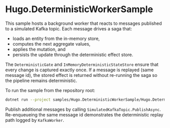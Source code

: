 # Hugo.DeterministicWorkerSample

This sample hosts a background worker that reacts to messages published to a simulated Kafka topic. Each message drives a saga that:

- loads an entity from the in-memory store,
- computes the next aggregate values,
- applies the mutation, and
- persists the update through the deterministic effect store.

The `DeterministicGate` and `InMemoryDeterministicStateStore` ensure that every change is captured exactly once. If a message is replayed (same message id), the stored effect is returned without re-running the saga so the pipeline remains deterministic.

To run the sample from the repository root:

```bash
dotnet run --project samples/Hugo.DeterministicWorkerSample/Hugo.DeterministicWorkerSample.csproj
```

Publish additional messages by calling `SimulatedKafkaTopic.PublishAsync`. Re-enqueueing the same message id demonstrates the deterministic replay path logged by `KafkaWorker`.
